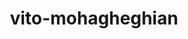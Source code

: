 ---
title: vito-mohagheghian
github: https://github.com/vito-mohagheghian
mode: dark
transition: 1s
score: 91.7
archetype:
- Code
- Little Bit of Everything
- Editor’s Choice
---
